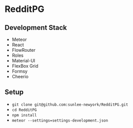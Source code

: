 # RedditPG

## Development Stack

* Meteor
* React
* FlowRouter
* Roles
* Material-UI
* FlexBox Grid
* Formsy
* Cheerio

## Setup

* ```git clone git@github.com:sunlee-newyork/RedditPG.git```
* ```cd RedditPG```
* ```npm install```
* ```meteor --settings=settings-development.json```
